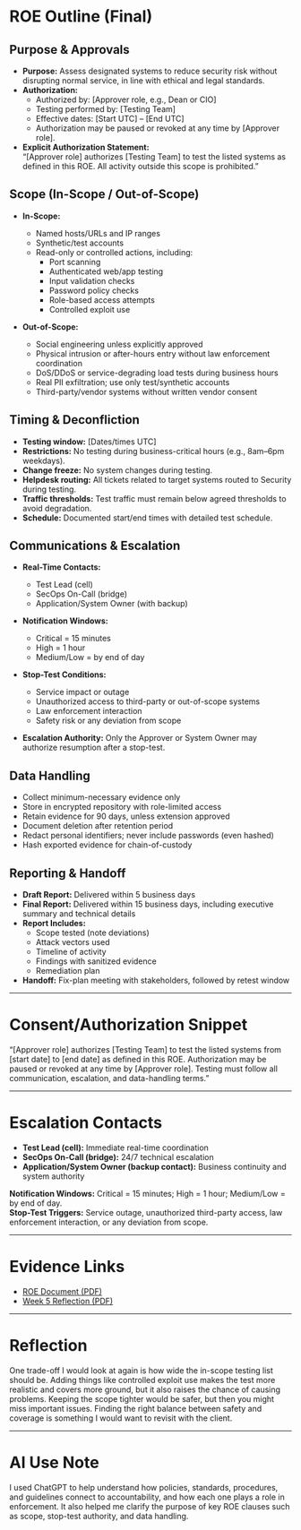# ROE Outline (Final)

## Purpose & Approvals
- **Purpose:** Assess designated systems to reduce security risk without disrupting normal service, in line with ethical and legal standards.  
- **Authorization:**  
  - Authorized by: [Approver role, e.g., Dean or CIO]  
  - Testing performed by: [Testing Team]  
  - Effective dates: [Start UTC] – [End UTC]  
  - Authorization may be paused or revoked at any time by [Approver role].  
- **Explicit Authorization Statement:**  
  “[Approver role] authorizes [Testing Team] to test the listed systems as defined in this ROE. All activity outside this scope is prohibited.”

## Scope (In-Scope / Out-of-Scope)
- **In-Scope:**  
  - Named hosts/URLs and IP ranges  
  - Synthetic/test accounts  
  - Read-only or controlled actions, including:  
    - Port scanning  
    - Authenticated web/app testing  
    - Input validation checks  
    - Password policy checks  
    - Role-based access attempts  
    - Controlled exploit use  

- **Out-of-Scope:**  
  - Social engineering unless explicitly approved  
  - Physical intrusion or after-hours entry without law enforcement coordination  
  - DoS/DDoS or service-degrading load tests during business hours  
  - Real PII exfiltration; use only test/synthetic accounts  
  - Third-party/vendor systems without written vendor consent  

## Timing & Deconfliction
- **Testing window:** [Dates/times UTC]  
- **Restrictions:** No testing during business-critical hours (e.g., 8am–6pm weekdays).  
- **Change freeze:** No system changes during testing.  
- **Helpdesk routing:** All tickets related to target systems routed to Security during testing.  
- **Traffic thresholds:** Test traffic must remain below agreed thresholds to avoid degradation.  
- **Schedule:** Documented start/end times with detailed test schedule.  

## Communications & Escalation
- **Real-Time Contacts:**  
  - Test Lead (cell)  
  - SecOps On-Call (bridge)  
  - Application/System Owner (with backup)  

- **Notification Windows:**  
  - Critical = 15 minutes  
  - High = 1 hour  
  - Medium/Low = by end of day  

- **Stop-Test Conditions:**  
  - Service impact or outage  
  - Unauthorized access to third-party or out-of-scope systems  
  - Law enforcement interaction  
  - Safety risk or any deviation from scope  

- **Escalation Authority:** Only the Approver or System Owner may authorize resumption after a stop-test.  

## Data Handling
- Collect minimum-necessary evidence only  
- Store in encrypted repository with role-limited access  
- Retain evidence for 90 days, unless extension approved  
- Document deletion after retention period  
- Redact personal identifiers; never include passwords (even hashed)  
- Hash exported evidence for chain-of-custody  

## Reporting & Handoff
- **Draft Report:** Delivered within 5 business days  
- **Final Report:** Delivered within 15 business days, including executive summary and technical details  
- **Report Includes:**  
  - Scope tested (note deviations)  
  - Attack vectors used  
  - Timeline of activity  
  - Findings with sanitized evidence  
  - Remediation plan  
- **Handoff:** Fix-plan meeting with stakeholders, followed by retest window  

---

# Consent/Authorization Snippet
“[Approver role] authorizes [Testing Team] to test the listed systems from [start date] to [end date] as defined in this ROE. Authorization may be paused or revoked at any time by [Approver role]. Testing must follow all communication, escalation, and data-handling terms.”

---

# Escalation Contacts
- **Test Lead (cell):** Immediate real-time coordination  
- **SecOps On-Call (bridge):** 24/7 technical escalation  
- **Application/System Owner (backup contact):** Business continuity and system authority  

**Notification Windows:** Critical = 15 minutes; High = 1 hour; Medium/Low = by end of day.  
**Stop-Test Triggers:** Service outage, unauthorized third-party access, law enforcement interaction, or any deviation from scope.  

---

# Evidence Links
- [ROE Document (PDF)](../docs/week5-ROE_outline.pdf)
- [Week 5 Reflection (PDF)](../docs/week5-reflection.pdf)


---

# Reflection
One trade-off I would look at again is how wide the in-scope testing list should be. Adding things like controlled exploit use makes the test more realistic and covers more ground, but it also raises the chance of causing problems. Keeping the scope tighter would be safer, but then you might miss important issues. Finding the right balance between safety and coverage is something I would want to revisit with the client.

---

# AI Use Note
I used ChatGPT to help understand how policies, standards, procedures, and guidelines connect to accountability, and how each one plays a role in enforcement. It also helped me clarify the purpose of key ROE clauses such as scope, stop-test authority, and data handling. 

